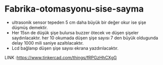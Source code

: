 # Fabrika-otomasyonu-sise-sayma

* ultrasonik sensor tepeden 5 cm daha büyük bir değer okur ise şişe düşmüş demektir.
* Her 15sn de düşük şişe bulursa buzzer ötecek ve düşen şişeler saydırılacaktır. her 10 okumada düşen şişe sayısı 7 den büyük oldugunda delay 1000 mili saniye azaltılacaktır.
* Lcd bağlanıp düşen şişe sayısı ekrana yazdırılacaktır.

LINK :https://www.tinkercad.com/things/fRPGzHhCXgG
